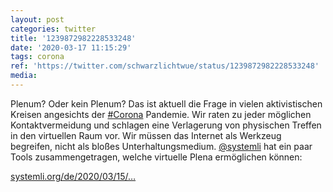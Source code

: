 ```yaml
---
layout: post
categories: twitter
title: '1239872982228533248'
date: '2020-03-17 11:15:29'
tags: corona
ref: 'https://twitter.com/schwarzlichtwue/status/1239872982228533248'
media:
---
```

Plenum? Oder kein Plenum? Das ist aktuell die Frage in vielen aktivistischen Kreisen angesichts der [#Corona](/t/corona) Pandemie. 
Wir raten zu jeder möglichen Kontaktvermeidung und schlagen eine Verlagerung von physischen Treffen in den virtuellen Raum vor. Wir müssen das Internet als Werkzeug begreifen, nicht als bloßes Unterhaltungsmedium. 
[@systemli](https://twitter.com/systemli) hat ein paar Tools zusammengetragen, welche virtuelle Plena ermöglichen können:

[systemli.org/de/2020/03/15/…](https://www.systemli.org/de/2020/03/15/solidarische-infrastruktur.html) 